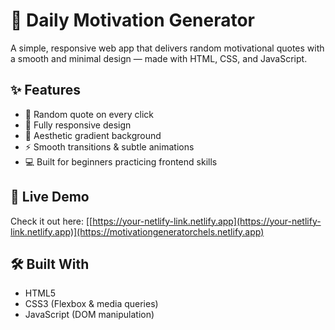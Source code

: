# 💫 Daily Motivation Generator

A simple, responsive web app that delivers random motivational quotes with a smooth and minimal design — made with HTML, CSS, and JavaScript.

## ✨ Features

- 🔁 Random quote on every click
- 📱 Fully responsive design
- 🎨 Aesthetic gradient background
- ⚡ Smooth transitions & subtle animations
- 💻 Built for beginners practicing frontend skills

## 🚀 Live Demo

Check it out here: [[https://your-netlify-link.netlify.app](https://your-netlify-link.netlify.app)](https://motivationgeneratorchels.netlify.app)

## 🛠️ Built With

- HTML5
- CSS3 (Flexbox & media queries)
- JavaScript (DOM manipulation)
